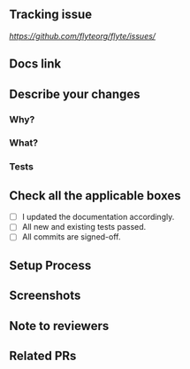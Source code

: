 ## Tracking issue
_https://github.com/flyteorg/flyte/issues/<number>_

<!-- If your PR fixes an open issue, use `Closes #999` to link your PR with the issue. #999 stands for the issue number you are fixing -->

<!-- Remove this section if not applicable -->

<!-- Example: Closes #31 -->

## Docs link

<!-- Add documentation link built by CI jobs here, and specify the changed place -->

## Describe your changes

<!-- List all the proposed changes in your PR -->

<!-- Mark all the applicable boxes. To mark the box as done follow the following conventions -->
<!--
[x] - Correct; marked as done
[X] - Correct; marked as done
[ ] - Not correct; marked as **not** done
-->

### Why?

<!-- Tell reviewers why you add this PR. -->

### What?

<!-- Tell reviewers what changes did you do -->

### Tests

<!-- Tell reviewers how you test this PR. -->

## Check all the applicable boxes <!-- Follow the above conventions to check the box -->

- [ ] I updated the documentation accordingly.
- [ ] All new and existing tests passed.
- [ ] All commits are signed-off.

## Setup Process

<!-- Describe how you set up this PR's environment to help maintainers reproduce your results more easily -->

## Screenshots

<!-- Add all the screenshots which support your changes -->

## Note to reviewers

<!-- Add notes to reviewers if applicable -->

## Related PRs

<!-- Add related pull requests for reviewers to check -->
